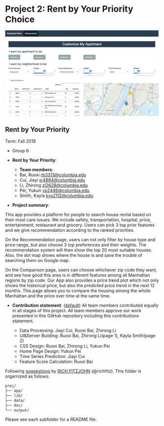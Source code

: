 # Project 2: Rent by Your Priority Choice

![image](doc/page1.png)

## Rent by Your Priority
Term: Fall 2018

+ Group 6 
+ **Rent by Your Priority**: 
	+ **Team members**: 
	+ Bai, Ruoxi  rb3313@columbia.edu
	+ Cui, Jiayi  jc4884@columbia.edu
	+ Li, Zhirong  zl2628@columbia.edu
	+ Pei, Yukun  yp2446@columbia.edu
	+ Smith, Kayla kys2112@columbia.edu

+ **Project summary**: 

This app provides a platform for people to search house rental based on their most care issues. We include safety, transportation, hospital, price, entertainment, restaurant and grocery. Users can pick 3 top prior features and we give recommendation according to the ranked priorities.

On the Recommendation page, users can not only filter by house type and price range, but also choose 3 top preferences and their weights. The recommendation system will then show the top 20 most suitable houses. Also, the dot map shows where the house is and save the trouble of searching them on Google map.

On the Comparison page, users can choose whichever zip code they want, and see how good this area is in different features among all Manhattan regions by zip code. Our App also provides a price trend plot which not only shows the historical price, but also the predicted price trend in the next 12 months. This page allows you to compare the housing among the whole Manhattan and the price over time at the same time.

+ **Contribution statement**: ([default](doc/a_note_on_contributions.md)) All team members contributed equally in all stages of this project. All team members approve our work presented in this GitHub repository including this contributions statement.

	+ Data Processing: Jiayi Cui, Ruoxi Bai, Zhirong Li
	+ UI&Server Building: Ruoxi Bai, Zhirong Li(page 1), Kayla Smith(page 2)
	+ CSS Design: Ruoxi Bai, Zhirong Li, Yukun Pei
	+ Home Page Design: Yukun Pei
	+ Time Series Prediction: Jiayi Cui
	+ Feature Score Calculation: Ruoxi Bai


Following [suggestions](http://nicercode.github.io/blog/2013-04-05-projects/) by [RICH FITZJOHN](http://nicercode.github.io/about/#Team) (@richfitz). This folder is orgarnized as follows.

```
proj/
├── app/
├── lib/
├── data/
├── doc/
└── output/
```

Please see each subfolder for a README file.

